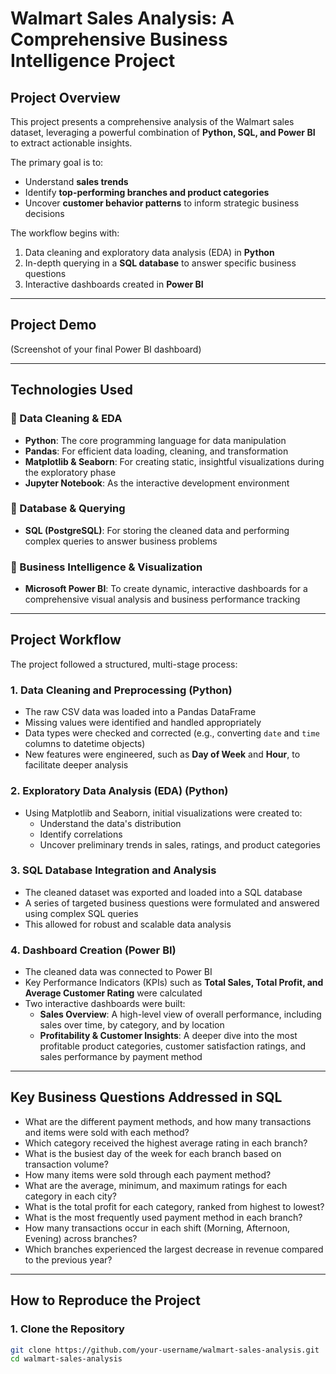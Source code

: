 # Walmart Sales Analysis: A Comprehensive Business Intelligence Project  

## Project Overview  
This project presents a comprehensive analysis of the Walmart sales dataset, leveraging a powerful combination of **Python, SQL, and Power BI** to extract actionable insights.  

The primary goal is to:  
- Understand **sales trends**  
- Identify **top-performing branches and product categories**  
- Uncover **customer behavior patterns** to inform strategic business decisions  

The workflow begins with:  
1. Data cleaning and exploratory data analysis (EDA) in **Python**  
2. In-depth querying in a **SQL database** to answer specific business questions  
3. Interactive dashboards created in **Power BI**  

---

## Project Demo  
(Screenshot of your final Power BI dashboard)  

---

## Technologies Used  

### 🔹 Data Cleaning & EDA  
- **Python**: The core programming language for data manipulation  
- **Pandas**: For efficient data loading, cleaning, and transformation  
- **Matplotlib & Seaborn**: For creating static, insightful visualizations during the exploratory phase  
- **Jupyter Notebook**: As the interactive development environment  

### 🔹 Database & Querying  
- **SQL (PostgreSQL)**: For storing the cleaned data and performing complex queries to answer business problems  

### 🔹 Business Intelligence & Visualization  
- **Microsoft Power BI**: To create dynamic, interactive dashboards for a comprehensive visual analysis and business performance tracking  

---

## Project Workflow  
The project followed a structured, multi-stage process:  

### 1. Data Cleaning and Preprocessing (Python)  
- The raw CSV data was loaded into a Pandas DataFrame  
- Missing values were identified and handled appropriately  
- Data types were checked and corrected (e.g., converting `date` and `time` columns to datetime objects)  
- New features were engineered, such as **Day of Week** and **Hour**, to facilitate deeper analysis  

### 2. Exploratory Data Analysis (EDA) (Python)  
- Using Matplotlib and Seaborn, initial visualizations were created to:  
  - Understand the data's distribution  
  - Identify correlations  
  - Uncover preliminary trends in sales, ratings, and product categories  

### 3. SQL Database Integration and Analysis  
- The cleaned dataset was exported and loaded into a SQL database  
- A series of targeted business questions were formulated and answered using complex SQL queries  
- This allowed for robust and scalable data analysis  

### 4. Dashboard Creation (Power BI)  
- The cleaned data was connected to Power BI  
- Key Performance Indicators (KPIs) such as **Total Sales, Total Profit, and Average Customer Rating** were calculated  
- Two interactive dashboards were built:  
  - **Sales Overview**: A high-level view of overall performance, including sales over time, by category, and by location  
  - **Profitability & Customer Insights**: A deeper dive into the most profitable product categories, customer satisfaction ratings, and sales performance by payment method  

---

## Key Business Questions Addressed in SQL  

- What are the different payment methods, and how many transactions and items were sold with each method?  
- Which category received the highest average rating in each branch?  
- What is the busiest day of the week for each branch based on transaction volume?  
- How many items were sold through each payment method?  
- What are the average, minimum, and maximum ratings for each category in each city?  
- What is the total profit for each category, ranked from highest to lowest?  
- What is the most frequently used payment method in each branch?  
- How many transactions occur in each shift (Morning, Afternoon, Evening) across branches?  
- Which branches experienced the largest decrease in revenue compared to the previous year?  

---

## How to Reproduce the Project  

### 1. Clone the Repository  
```bash
git clone https://github.com/your-username/walmart-sales-analysis.git
cd walmart-sales-analysis

